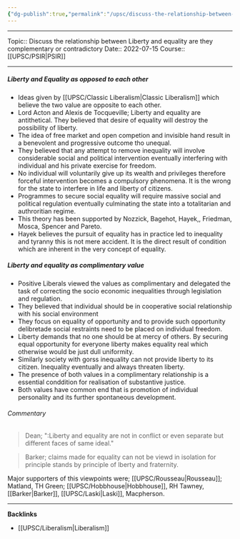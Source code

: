 ```yaml
---
{"dg-publish":true,"permalink":"/upsc/discuss-the-relationship-between-liberty-and-equality-are-they-complementary-or-contradictory/","dgHomeLink":true,"dgPassFrontmatter":false}
---
```


----
Topic:: Discuss the relationship between Liberty and equality are they complementary or contradictory
Date:: 2022-07-15
Course:: [[UPSC/PSIR|PSIR]] 

----
##### Liberty and Equality as opposed to each other
- Ideas given by [[UPSC/Classic Liberalism|Classic Liberalism]] which believe the two value are opposite to each other. 
- Lord Acton and Alexis de Tocqueville; Liberty and equality are antithetical. They believed that desire of equality will destroy the possibility of liberty. 
- The idea of free market and open competion and invisible hand result in a benevolent and progressive outcome tho unequal. 
- They believed that any attempt to remove inequality will involve considerable social and political intervention eventually interfering with individual and his private exercise for freedom. 
- No individual will voluntarily give up its wealth and privileges therefore forceful intervention becomes a compulsory phenomena. It is the wrong for the state to interfere in life and liberty of citizens. 
- Programmes to secure social equality will require massive social and political regulation eventually culminating the state into a totalitarian and authroritian regime. 
- This theory has been supported by Nozzick, Bagehot, Hayek,, Friedman, Mosca, Spencer and Pareto. 
- Hayek believes the pursuit of equality has in practice led to inequality and tyranny this is not mere accident. It is the direct result of condition which are inherent in the very concept of equality. 

##### Liberty and equality as complimentary value
- Positive Liberals viewed the values as complimentary and delegated the task of correcting the socio economic inequalities through legislation and regulation. 
- They believed that individual should be in cooperative social relationship with his social environment 
- They focus on equality of opportunity and to provide such opportunity delibretade social restraints need to be placed on individual freedom.
- Liberty demands that no one should be at mercy of others. By securing equal opportunity for everyone liberty makes equality real which otherwise would be just dull uniformity. 
- Similarly society with gorss inequality can not provide liberty to its citizen. Inequality eventually and always threaten liberty. 
- The presence of both values in a complimentary relationship is a essential conddition for realisation of substantive justice.
- Both values have common end that is promotion of individual personality and its further spontaneous development. 

###### Commentary 
> Dean; ":Liberty and equality are not in conflict or even separate but different faces of same ideal."

> Barker; claims made for equality can not be viewd in isolation for principle stands by principle of lberty and fraternity. 

Major supporters of this viewpoints were; [[UPSC/Rousseau|Rousseau]]; Matland, TH Green; [[UPSC/Hobbhouse|Hobbhouse]], RH Tawney, [[Barker|Barker]], [[UPSC/Laski|Laski]], Macpherson.



---
**Backlinks**
- [[UPSC/Liberalism|Liberalism]]


